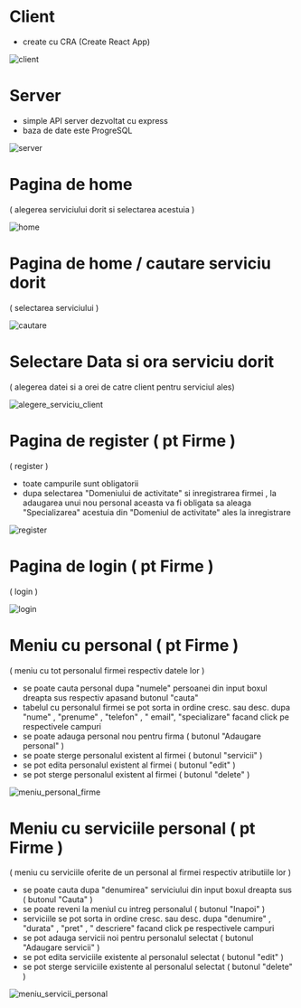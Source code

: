 
# Client
 - create cu CRA (Create React App)
 
 <img src="/docs/screenshots/client.png" alt="client"/>


# Server
 - simple API server dezvoltat cu express
 - baza de date este ProgreSQL

<img src="/docs/screenshots/server.png" alt="server"/>


# Pagina de home 
( alegerea serviciului dorit si selectarea acestuia )

<img src="/docs/screenshots/home.png" alt="home"/>

# Pagina de home / cautare serviciu dorit 
( selectarea serviciului )

<img src="/docs/screenshots/cautare.png" alt="cautare"/>

# Selectare Data si ora serviciu dorit 
( alegerea datei si a orei de catre client pentru serviciul ales)

<img src="/docs/screenshots/alegere_serviciu_client.png" alt="alegere_serviciu_client"/>

# Pagina de register ( pt Firme ) 
( register )
- toate campurile sunt obligatorii
- dupa selectarea "Domeniului de activitate" si inregistrarea firmei , la adaugarea unui nou personal aceasta va fi obligata sa aleaga "Specializarea" acestuia din "Domeniul de activitate" ales la inregistrare

<img src="/docs/screenshots/register.png" alt="register"/>

# Pagina de login ( pt Firme ) 
( login )

<img src="/docs/screenshots/login.png" alt="login"/>

# Meniu cu personal ( pt Firme ) 
( meniu cu tot personalul firmei respectiv datele lor )
- se poate cauta personal dupa "numele" persoanei din input boxul dreapta sus respectiv apasand butonul "cauta"
- tabelul cu personalul firmei se pot sorta in ordine cresc. sau desc. dupa "nume" , "prenume" , "telefon" , " email", "specializare" facand click pe respectivele campuri
- se poate adauga personal nou pentru firma ( butonul "Adaugare personal" )
- se poate sterge personalul existent al firmei ( butonul "servicii" )
- se pot edita personalul existent al firmei ( butonul "edit" )
- se pot sterge personalul existent al firmei ( butonul "delete" )

<img src="/docs/screenshots/meniu_personal_firme.png" alt="meniu_personal_firme"/>

# Meniu cu serviciile personal ( pt Firme ) 
( meniu cu serviciile oferite de un personal al firmei respectiv atributiile lor )
- se poate cauta dupa "denumirea" serviciului din input boxul dreapta sus ( butonul "Cauta" )
- se poate reveni la meniul cu intreg personalul ( butonul "Inapoi" )
- serviciile se pot sorta in ordine cresc. sau desc. dupa "denumire" , "durata" , "pret" , " descriere" facand click pe respectivele campuri
- se pot adauga servicii noi pentru personalul selectat ( butonul "Adaugare servicii" )
- se pot edita serviciile existente al personalul selectat ( butonul "edit" )
- se pot sterge serviciile existente al personalul selectat ( butonul "delete" )

<img src="/docs/screenshots/meniu_servicii_personal.png" alt="meniu_servicii_personal"/>